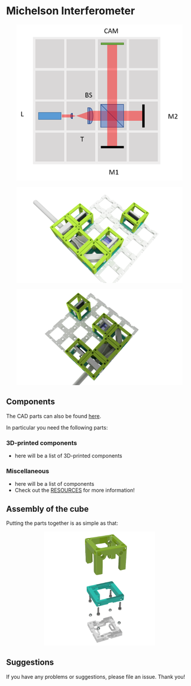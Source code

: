 # Michelson Interferometer

<p align="center">
<img src=".\IMAGES\UC2_Setups_8_michelson.png"
width="450">
</p>

<p align="center">
<img src=".\IMAGES\Application_Michelson-Interferometer_v2_2.png"
width="450">
</p>

<p align="center">
<img src=".\IMAGES\Application_Michelson-Interferometer_v2.png"
width="450">
</p>

## Components
The CAD parts can also be found [here](./STL).

In particular you need the following parts:

### 3D-printed components
* here will be a list of 3D-printed components

### Miscellaneous
* here will be a list of components
* Check out the [RESOURCES](../../TUTORIALS/RESOURCES) for more information!

## Assembly of the cube
Putting the parts together is as simple as that:
<p align="center">
<img src="./IMAGES/UC2_assembly.png" width="300">
</p>

## Suggestions
If you have any problems or suggestions, please file an issue. Thank you!
